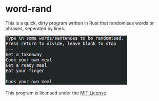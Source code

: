 # word-rand

This is a quick, dirty program written in Rust that randomises words or phrases, seperated by lines.

![A preview of the word-rand program](readme-example.png "word-rand preview")

This program is licensed under the [MIT License](./LICENSE)